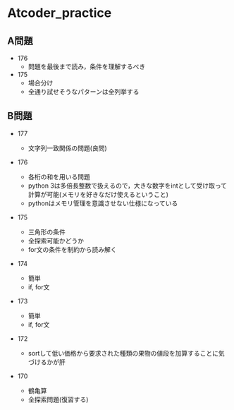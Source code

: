 # Atcoder_practice

## A問題
- 176
    - 問題を最後まで読み，条件を理解するべき
- 175
    - 場合分け
    - 全通り試せそうなパターンは全列挙する

## B問題
- 177
    - 文字列一致関係の問題(良問)

- 176
    - 各桁の和を用いる問題
    - python 3は多倍長整数で扱えるので，大きな数字をintとして受け取って計算が可能(メモリを好きなだけ使えるということ)
    - pythonはメモリ管理を意識させない仕様になっている

- 175
    - 三角形の条件
    - 全探索可能かどうか
    - for文の条件を制約から読み解く

- 174
    - 簡単
    - if, for文

- 173
    - 簡単
    - if, for文

- 172
    - sortして低い価格から要求された種類の果物の値段を加算することに気づけるかが肝

- 170
    - 鶴亀算
    - 全探索問題(復習する)
